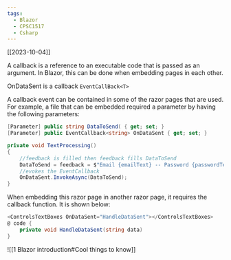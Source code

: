 ```yaml
---
tags:
  - Blazor
  - CPSC1517
  - Csharp
---
```


[[2023-10-04]]

A callback is a reference to an executable code that is passed as an argument. In Blazor, this can be done when embedding pages in each other. 

OnDataSent is a callback `EventCallBack<T>`

A callback event can be contained in some of the razor pages that are used. For example, a file that can be embedded required a parameter by having the following parameters: 
```csharp
[Parameter] public string DataToSend( { get; set; }
[Parameter] public EventCallback<string> OnDataSent { get; set; }

private void TextProcessing()
{
	//feedback is filled then feedback fills DataToSend
	DataToSend = feedback = $"Email {emailText} -- Password {passwordText} --  DateTime {datetimeText.ToShortDateString()}";
	//evokes the EventCallback
	OnDataSent.InvokeAsync(DataToSend);
}
```

When embedding this razor page in another razor page, it requires the callback function. It is shown below: 

```csharp
<ControlsTextBoxes OnDataSent="HandleDataSent"></ControlsTextBoxes>
@ code {
	private void HandleDataSent(string data)
}
```

![[1 Blazor introduction#Cool things to know]]
